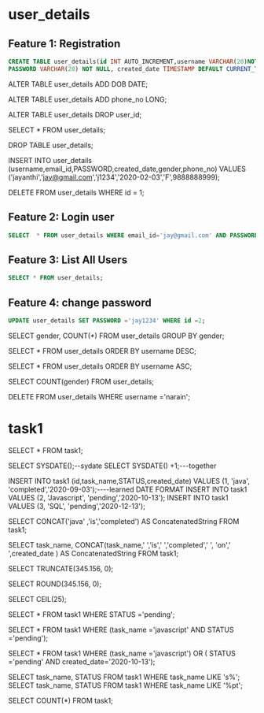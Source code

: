 # user_details

## Feature 1: Registration
```sql
CREATE TABLE user_details(id INT AUTO_INCREMENT,username VARCHAR(20)NOT NULL, email_id VARCHAR(50) NOT NULL, UNIQUE(email_id),
PASSWORD VARCHAR(20) NOT NULL, created_date TIMESTAMP DEFAULT CURRENT_TIMESTAMP,PRIMARY KEY(id), gender CHAR(1));
```
ALTER TABLE user_details ADD DOB DATE;

ALTER TABLE user_details ADD phone_no LONG;

ALTER TABLE user_details DROP user_id;

SELECT * FROM user_details;
 
DROP TABLE user_details;

INSERT INTO user_details (username,email_id,PASSWORD,created_date,gender,phone_no) VALUES ('jayanthi','jay@gmail.com','j1234','2020-02-03','F',9888888999);

DELETE FROM user_details WHERE id = 1;

## Feature 2: Login user

```sql
SELECT  * FROM user_details WHERE email_id='jay@gmail.com' AND PASSWORD ='j1234';
```

## Feature 3: List All Users 

```sql
SELECT * FROM user_details;
```
## Feature 4: change password
```sql
UPDATE user_details SET PASSWORD ='jay1234' WHERE id =2;
```

SELECT gender, COUNT(*) FROM user_details GROUP BY gender;

SELECT * FROM user_details ORDER BY username DESC;

SELECT * FROM user_details ORDER BY username ASC;

SELECT COUNT(gender) FROM user_details;


DELETE FROM user_details WHERE username ='narain';





#  task1
SELECT * FROM task1;


SELECT SYSDATE();--sydate
SELECT SYSDATE() +1;---together


INSERT INTO task1 (id,task_name,STATUS,created_date) VALUES (1, 'java', 'completed','2020-09-03');----learned DATE FORMAT
INSERT INTO task1 VALUES (2, 'Javascript', 'pending','2020-10-13');
INSERT INTO task1 VALUES (3, 'SQL', 'pending','2020-12-13');

SELECT CONCAT('java' ,'is','completed') AS ConcatenatedString FROM task1;

SELECT task_name, CONCAT(task_name,' ','is',' ','completed',' ', 'on',' ',created_date ) AS ConcatenatedString FROM task1;

SELECT TRUNCATE(345.156, 0);

SELECT ROUND(345.156, 0);

SELECT CEIL(25);

SELECT * FROM task1 WHERE STATUS ='pending';

SELECT * FROM task1 WHERE (task_name ='javascript' AND STATUS ='pending');


SELECT * FROM task1 WHERE (task_name ='javascript') OR ( STATUS ='pending' AND created_date='2020-10-13');

SELECT task_name, STATUS FROM task1 WHERE task_name LIKE 's%';
SELECT task_name, STATUS FROM task1 WHERE task_name LIKE '%pt';

SELECT COUNT(*) FROM task1;
